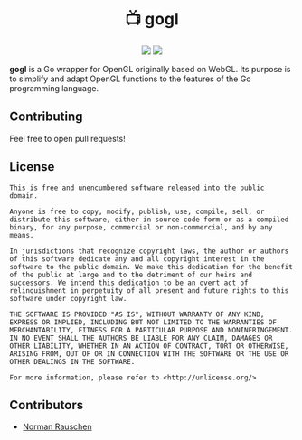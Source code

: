 <h1 align="center">📺 gogl</h1>

<p align="center">
    <a href="https://github.com/pegasus-toolset/gogl/actions"><img src="https://img.shields.io/github/workflow/status/pegasus-toolset/gogl/Continuous%20Integration" /></a>
    <a href="https://goreportcard.com/report/github.com/pegasus-toolset/gogl"><img src="https://goreportcard.com/badge/github.com/pegasus-toolset/gogl" /></a>
</p>

**gogl** is a Go wrapper for OpenGL originally based on WebGL. Its purpose is to
simplify and adapt OpenGL functions to the features of the Go programming
language.

## Contributing

Feel free to open pull requests!

## License

```plaintext
This is free and unencumbered software released into the public domain.

Anyone is free to copy, modify, publish, use, compile, sell, or
distribute this software, either in source code form or as a compiled
binary, for any purpose, commercial or non-commercial, and by any
means.

In jurisdictions that recognize copyright laws, the author or authors
of this software dedicate any and all copyright interest in the
software to the public domain. We make this dedication for the benefit
of the public at large and to the detriment of our heirs and
successors. We intend this dedication to be an overt act of
relinquishment in perpetuity of all present and future rights to this
software under copyright law.

THE SOFTWARE IS PROVIDED "AS IS", WITHOUT WARRANTY OF ANY KIND,
EXPRESS OR IMPLIED, INCLUDING BUT NOT LIMITED TO THE WARRANTIES OF
MERCHANTABILITY, FITNESS FOR A PARTICULAR PURPOSE AND NONINFRINGEMENT.
IN NO EVENT SHALL THE AUTHORS BE LIABLE FOR ANY CLAIM, DAMAGES OR
OTHER LIABILITY, WHETHER IN AN ACTION OF CONTRACT, TORT OR OTHERWISE,
ARISING FROM, OUT OF OR IN CONNECTION WITH THE SOFTWARE OR THE USE OR
OTHER DEALINGS IN THE SOFTWARE.

For more information, please refer to <http://unlicense.org/>
```

## Contributors

- [Norman Rauschen](https://www.github.com/Acid147/)

